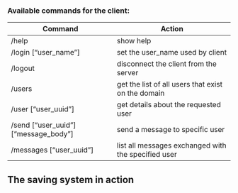 
### Available commands for the client:

| Command                              | Action                                              |
|--------------------------------------|-----------------------------------------------------|
| /help                                | show help                                           |
| /login [“user_name”]                 | set the user_name used by client                    |
| /logout                              | disconnect the client from the server               |
| /users                               | get the list of all users that exist on the domain  |
| /user [“user_uuid”]                  | get details about the requested user                |
| /send [“user_uuid”] [“message_body”] | send a message to specific user                     |
| /messages [“user_uuid”]              | list all messages exchanged with the specified user |

## The saving system in action
